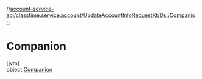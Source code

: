 //[account-service-api](../../../../../index.md)/[classtime.service.account](../../../index.md)/[UpdateAccountInfoRequestKt](../../index.md)/[Dsl](../index.md)/[Companion](index.md)

# Companion

[jvm]\
object [Companion](index.md)
